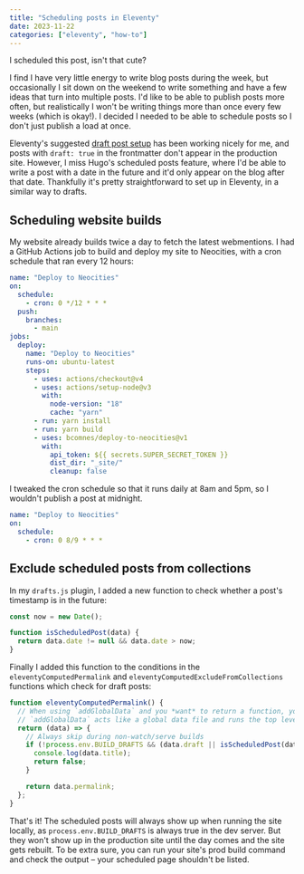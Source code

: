 ```yaml
---
title: "Scheduling posts in Eleventy"
date: 2023-11-22
categories: ["eleventy", "how-to"]
---
```


I scheduled this post, isn't that cute? <!--more-->

I find I have very little energy to write blog posts during the week, but occasionally I sit down on the weekend to write something and have a few ideas that turn into multiple posts. I'd like to be able to publish posts more often, but realistically I won't be writing things more than once every few weeks (which is okay!). I decided I needed to be able to schedule posts so I don't just publish a load at once. 

Eleventy's suggested [draft post setup](https://www.11ty.dev/docs/quicktips/draft-posts/) has been working nicely for me, and posts with `draft: true` in the frontmatter don't appear in the production site. However, I miss Hugo's scheduled posts feature, where I'd be able to write a post with a date in the future and it'd only appear on the blog after that date. Thankfully it's pretty straightforward to set up in Eleventy, in a similar way to drafts. 

## Scheduling website builds
My website already builds twice a day to fetch the latest webmentions. I had a GitHub Actions job to build and deploy my site to Neocities, with a cron schedule that ran every 12 hours:

```yaml
name: "Deploy to Neocities"
on:
  schedule:
    - cron: 0 */12 * * *
  push:
    branches:
      - main
jobs:
  deploy:
    name: "Deploy to Neocities"
    runs-on: ubuntu-latest
    steps:
      - uses: actions/checkout@v4
      - uses: actions/setup-node@v3
        with:
          node-version: "18"
          cache: "yarn"
      - run: yarn install
      - run: yarn build
      - uses: bcomnes/deploy-to-neocities@v1
        with:
          api_token: ${{ secrets.SUPER_SECRET_TOKEN }}
          dist_dir: "_site/"
          cleanup: false

```

I tweaked the cron schedule so that it runs daily at 8am and 5pm, so I wouldn't publish a post at midnight.

```yaml
name: "Deploy to Neocities"
on:
  schedule:
    - cron: 0 8/9 * * *
```

## Exclude scheduled posts from collections

In my `drafts.js` plugin, I added a new function to check whether a post's timestamp is in the future:
```js
const now = new Date();

function isScheduledPost(data) {
  return data.date != null && data.date > now;
}
```

Finally I added this function to the conditions in the `eleventyComputedPermalink` and `eleventyComputedExcludeFromCollections` functions which check for draft posts:

```js
function eleventyComputedPermalink() {
  // When using `addGlobalData` and you *want* to return a function, you must nest functions like this.
  // `addGlobalData` acts like a global data file and runs the top level function it receives.
  return (data) => {
    // Always skip during non-watch/serve builds
    if (!process.env.BUILD_DRAFTS && (data.draft || isScheduledPost(data))) {
      console.log(data.title);
      return false;
    }

    return data.permalink;
  };
}
```

That's it! The scheduled posts will always show up when running the site locally, as `process.env.BUILD_DRAFTS` is always true in the dev server. But they won't show up in the production site until the day comes and the site gets rebuilt. To be extra sure, you can run your site's prod build command and check the output &ndash; your scheduled page shouldn't be listed.